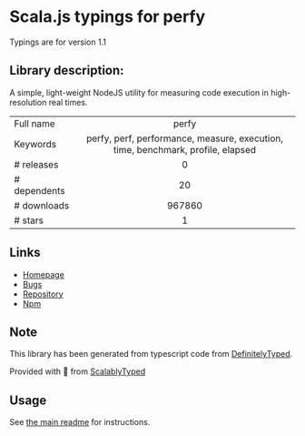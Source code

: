 
# Scala.js typings for perfy

Typings are for version 1.1

## Library description:
A simple, light-weight NodeJS utility for measuring code execution in high-resolution real times.

|                    |                 |
| ------------------ | :-------------: |
| Full name          | perfy |
| Keywords           | perfy, perf, performance, measure, execution, time, benchmark, profile, elapsed |
| # releases         | 0 |
| # dependents       | 20 |
| # downloads        | 967860 |
| # stars            | 1 |

## Links
- [Homepage](https://github.com/onury/perfy#readme)
- [Bugs](https://github.com/onury/perfy/issues)
- [Repository](https://github.com/onury/perfy)
- [Npm](https://www.npmjs.com/package/perfy)
    


## Note
This library has been generated from typescript code from [DefinitelyTyped](https://definitelytyped.org).

Provided with :purple_heart: from [ScalablyTyped](https://github.com/oyvindberg/ScalablyTyped)

## Usage
See [the main readme](../../readme.md) for instructions.


